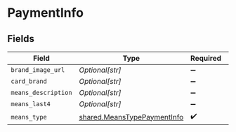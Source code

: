# PaymentInfo


## Fields

| Field                                                                      | Type                                                                       | Required                                                                   | Description                                                                |
| -------------------------------------------------------------------------- | -------------------------------------------------------------------------- | -------------------------------------------------------------------------- | -------------------------------------------------------------------------- |
| `brand_image_url`                                                          | *Optional[str]*                                                            | :heavy_minus_sign:                                                         | N/A                                                                        |
| `card_brand`                                                               | *Optional[str]*                                                            | :heavy_minus_sign:                                                         | N/A                                                                        |
| `means_description`                                                        | *Optional[str]*                                                            | :heavy_minus_sign:                                                         | N/A                                                                        |
| `means_last4`                                                              | *Optional[str]*                                                            | :heavy_minus_sign:                                                         | N/A                                                                        |
| `means_type`                                                               | [shared.MeansTypePaymentInfo](../../models/shared/meanstypepaymentinfo.md) | :heavy_check_mark:                                                         | N/A                                                                        |